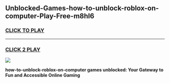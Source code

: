 
## Unblocked-Games-how-to-unblock-roblox-on-computer-Play-Free-m8hl6
<h3>
<a href="https://premium76.site?title=how-to-unblock-roblox-on-computer&ref=18A1">CLICK TO PLAY</a></h3>
<hr>

<h3>
<a href="https://premium76.site?title=how-to-unblock-roblox-on-computer&ref=18A1">CLICK 2 PLAY</a>
  
</h3>

<a href="https://premium76.site?title=how-to-unblock-roblox-on-computer&ref=18A1"><img src="https://clearcache.store/games.png"></a>


**how-to-unblock-roblox-on-computer games unblocked: Your Gateway to Fun and Accessible Online Gaming**
